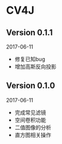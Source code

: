 CV4J
===

Version 0.1.1
---
2017-06-11
 *  修复已知bug
 *  增加高斯反向投影

Version 0.1.0
---
2017-06-11
 *  完成常见滤镜
 *  空间卷积功能
 *  二值图像的分析
 *  直方图相关操作
